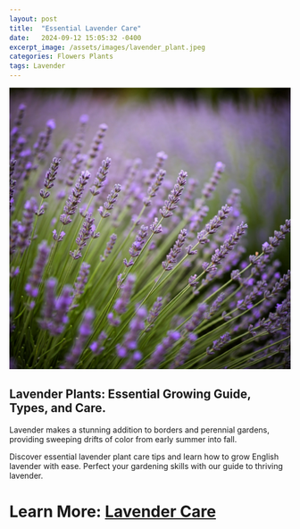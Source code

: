 ```yaml
---
layout: post
title:  "Essential Lavender Care"
date:   2024-09-12 15:05:32 -0400
excerpt_image: /assets/images/lavender_plant.jpeg
categories: Flowers Plants
tags: Lavender
---
```


<img src="/assets/images/lavender_plant.jpeg">

## Lavender Plants: Essential Growing Guide, Types, and Care.

Lavender makes a stunning addition to borders and perennial gardens, providing sweeping drifts of color from early summer into fall.

Discover essential lavender plant care tips and learn how to grow English lavender with ease. Perfect your gardening skills with our guide to thriving lavender.

# Learn More: [Lavender Care](https://www.gardendesign.com/plants/lavender.html)